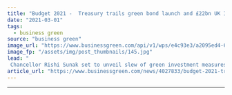 ```yaml
---
title: "Budget 2021 -  Treasury trails green bond launch and £22bn UK Infrastructure Bank plans"
date: "2021-03-01"
tags: 
  - business green
source: "business green"
image_url: "https://www.businessgreen.com/api/v1/wps/e4c93e3/a2095ed4-6025-47d0-8716-0730c99044ac/5/SUNAK-Rishi-251120-2-C-HM-Treasury-Flickr-CC-BY-NC-ND-2-0-185x114.jpg"
image_fp: "/assets/img/post_thumbnails/145.jpg"
lead: "
 Chancellor Rishi Sunak set to unveil slew of green investment measures as pressure mounts on government for ambitious net zero recovery drive ..."
article_url: "https://www.businessgreen.com/news/4027833/budget-2021-treasury-trails-green-bond-launch-gbp22bn-uk-infrastructure-bank-plans"
---
```


---
